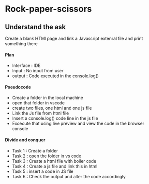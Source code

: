 # Rock-paper-scissors

## Understand the ask

Create a blank HTMl page and link a Javascript extenral file and print something there

#### Plan
- Interface : IDE
- Input : No input from user
- output : Code executed in the console.log()

#### Pseudocode 
- Create a folder in the local machine 
- open that folder in vscode
- create two files, one html and one js file 
- Link the Js file from html file
- Insert a console.log() code line in the js file 
- Excecute that using live preview and view the code in the browser console

#### Divide and conquer 
- Task 1 : Create a folder 
- Task 2 : open the folder in vs code
- Task 3 : Create a html file with boiler code
- Task 4 : Create a js file and link this in html 
- Task 5 : insert a code in JS file 
- Task 6 : Check the output and alter the code accordingly 
